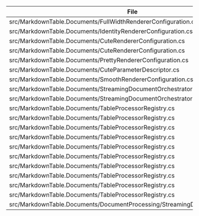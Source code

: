 | File | Line | Code |
|------|------|------|
| src/MarkdownTable.Documents/FullWidthRendererConfiguration.cs | 24 | CS0103 |
| src/MarkdownTable.Documents/IdentityRendererConfiguration.cs | 23 | CS0103 |
| src/MarkdownTable.Documents/CuteRendererConfiguration.cs | 42 | CS0246 |
| src/MarkdownTable.Documents/CuteRendererConfiguration.cs | 50 | CS0246 |
| src/MarkdownTable.Documents/PrettyRendererConfiguration.cs | 24 | CS0103 |
| src/MarkdownTable.Documents/CuteParameterDescriptor.cs | 27 | CS0103 |
| src/MarkdownTable.Documents/SmoothRendererConfiguration.cs | 24 | CS0103 |
| src/MarkdownTable.Documents/StreamingDocumentOrchestrator.cs | 66 | CS1501 |
| src/MarkdownTable.Documents/StreamingDocumentOrchestrator.cs | 98 | CS1501 |
| src/MarkdownTable.Documents/TableProcessorRegistry.cs | 50 | CS1061 |
| src/MarkdownTable.Documents/TableProcessorRegistry.cs | 56 | CS1061 |
| src/MarkdownTable.Documents/TableProcessorRegistry.cs | 62 | CS1061 |
| src/MarkdownTable.Documents/TableProcessorRegistry.cs | 68 | CS1061 |
| src/MarkdownTable.Documents/TableProcessorRegistry.cs | 84 | CS1061 |
| src/MarkdownTable.Documents/TableProcessorRegistry.cs | 98 | CS1061 |
| src/MarkdownTable.Documents/TableProcessorRegistry.cs | 113 | CS1061 |
| src/MarkdownTable.Documents/TableProcessorRegistry.cs | 123 | CS1061 |
| src/MarkdownTable.Documents/TableProcessorRegistry.cs | 137 | CS1061 |
| src/MarkdownTable.Documents/TableProcessorRegistry.cs | 158 | CS1061 |
| src/MarkdownTable.Documents/DocumentProcessing/StreamingDocumentProcessor.cs | 189 | CS1998 |